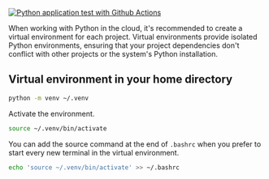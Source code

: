 [![Python application test with Github Actions](https://github.com/basbiezemans/integration-test-repo/actions/workflows/pythonapp.yml/badge.svg)](https://github.com/basbiezemans/integration-test-repo/actions/workflows/pythonapp.yml)

When working with Python in the cloud, it's recommended to create a virtual environment for each project. Virtual environments provide isolated Python environments, ensuring that your project dependencies don't conflict with other projects or the system's Python installation.

## Virtual environment in your home directory
```bash
python -m venv ~/.venv
```

Activate the environment.
```bash
source ~/.venv/bin/activate
```

You can add the source command at the end of `.bashrc` when you prefer to start every new terminal
in the virtual environment.

```bash
echo 'source ~/.venv/bin/activate' >> ~/.bashrc
```
